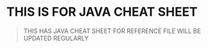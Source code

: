 # THIS IS FOR JAVA CHEAT SHEET

>THIS HAS JAVA CHEAT SHEET FOR REFERENCE FILE WILL BE UPDATED REGULARLY